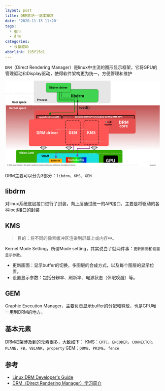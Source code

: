 ```yaml
---
layout: post
title: DRM笔记——基本概念
date: '2020-11-13 11:20'
tags:
  - gpu
  - drm
categories:
  - 设备驱动
abbrlink: 195f15d1
---
```


`DRM`（Direct Rendering Manager）是linux中主流的图形显示框架，它将GPU的管理驱动和Display驱动，使得软件架构更为统一，方便管理和维护

![DRM](/images/2020/11/drm.png)

DRM主要可以分为3部分：`libdrm`、`KMS`、`GEM`

<!--more-->

## libdrm

对linux系统底层接口进行了封装，向上层通过统一的API接口，主要是将驱动的各种ioctl接口的封装

## KMS

>目的：将不同的像素缓冲区渲染到屏幕上或内存中。

Kernel Mode Setting，所谓Mode setting，其实说白了就两件事：`更新画面`和`设置显示参数`。
- 更新画面：显示buffer的切换，多图层的合成方式，以及每个图层的显示位置。
- 设置显示参数：包括分辨率、刷新率、电源状态（休眠唤醒）等。

## GEM

Graphic Execution Manager，主要负责显示buffer的分配和释放，也是GPU唯一用到DRM的地方。

## 基本元素

DRM框架涉及到的元素很多，大致如下：
KMS：`CRTC`，`ENCODER`，`CONNECTOR`，`PLANE`，`FB`，`VBLANK`，`property`
GEM：`DUMB`、`PRIME`、`fence`

## 参考

- [Linux DRM Developer's Guide](http://www.landley.net/kdocs/htmldocs/drm.html#drmIntroduction)
- [DRM（Direct Rendering Manager）学习简介](https://blog.csdn.net/hexiaolong2009/article/details/83720940)
